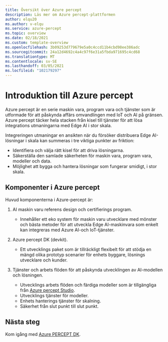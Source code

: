 ```yaml
---
title: Översikt över Azure percept
description: Läs mer om Azure percept-plattformen
author: elqu20
ms.author: v-elqu
ms.service: azure-percept
ms.topic: overview
ms.date: 02/18/2021
ms.custom: template-overview
ms.openlocfilehash: 3b09253d779679e5a0c4ccd11b4cbd98ee386adc
ms.sourcegitcommit: 24a12d4692c4a4c97f6e31a5fbda971695c4cd68
ms.translationtype: MT
ms.contentlocale: sv-SE
ms.lasthandoff: 03/05/2021
ms.locfileid: "102179297"
---
```

# <a name="introduction-to-azure-percept"></a>Introduktion till Azure percept

Azure percept är en serie maskin vara, program vara och tjänster som är utformade för att påskynda affärs omvandlingen med IoT och AI på gränsen. Azure percept täcker hela stacken från kisel till tjänster för att lösa integrations utmaningarna med Edge AI i stor skala.  

Integreringen utmaningar en ansikten när du försöker distribuera Edge AI-lösningar i skala kan summeras i tre viktiga punkter av friktion:

- Identifiera och välja rätt kisel för att driva lösningarna.
- Säkerställa den samlade säkerheten för maskin vara, program vara, modeller och data.
- Möjlighet att bygga och hantera lösningar som fungerar smidigt, i stor skala.

## <a name="components-of-azure-percept"></a>Komponenter i Azure percept

Huvud komponenterna i Azure-percept är:

1. AI maskin varu referens design och certifierings program.

    - Innehåller ett eko system för maskin varu utvecklare med mönster och bästa metoder för att utveckla Edge AI-maskinvara som enkelt kan integreras med Azure AI-och IoT-tjänster.

2. Azure percept DK (devkit).

    - Ett utvecklings paket som är tillräckligt flexibelt för att stödja en mängd olika prototyp scenarier för enhets byggare, lösnings utvecklare och kunder.

3. Tjänster och arbets flöden för att påskynda utvecklingen av AI-modellen och lösningen.

    - Utvecklings arbets flöden och färdiga modeller som är tillgängliga från [Azure percept Studio](https://go.microsoft.com/fwlink/?linkid=2135819).
    - Utvecklings tjänster för modeller.
    - Enhets hanterings tjänster för skalning.
    - Säkerhet från slut punkt till slut punkt.

## <a name="next-steps"></a>Nästa steg

Kom igång med [Azure PERCEPT DK](./overview-azure-percept-dk.md).
